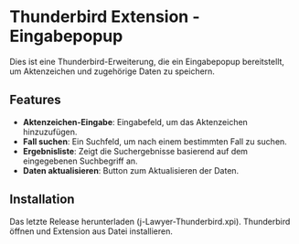 # Thunderbird Extension - Eingabepopup

Dies ist eine Thunderbird-Erweiterung, die ein Eingabepopup bereitstellt, um Aktenzeichen und zugehörige Daten zu speichern.

## Features

- **Aktenzeichen-Eingabe**: Eingabefeld, um das Aktenzeichen hinzuzufügen.
- **Fall suchen**: Ein Suchfeld, um nach einem bestimmten Fall zu suchen.
- **Ergebnisliste**: Zeigt die Suchergebnisse basierend auf dem eingegebenen Suchbegriff an.
- **Daten aktualisieren**: Button zum Aktualisieren der Daten.
  
## Installation
Das letzte Release herunterladen (j-Lawyer-Thunderbird.xpi). Thunderbird öffnen und Extension aus Datei installieren.
